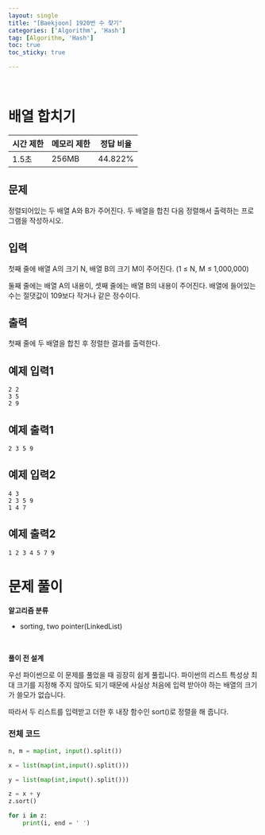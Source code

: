```yaml
---
layout: single
title: "[Baekjoon] 1920번 수 찾기"
categories: ['Algorithm', 'Hash']
tag: [Algorithm, 'Hash']
toc: true
toc_sticky: true

---
```


<br>

# 배열 합치기

| 시간 제한 | 메모리 제한 | 정답 비율 |
| --------- | ----------- | --------- |
| 1.5초     | 256MB       | 44.822%   |

## 문제

정렬되어있는 두 배열 A와 B가 주어진다. 두 배열을 합친 다음 정렬해서 출력하는 프로그램을 작성하시오.

## 입력

첫째 줄에 배열 A의 크기 N, 배열 B의 크기 M이 주어진다. (1 ≤ N, M ≤ 1,000,000)

둘째 줄에는 배열 A의 내용이, 셋째 줄에는 배열 B의 내용이 주어진다. 배열에 들어있는 수는 절댓값이 109보다 작거나 같은 정수이다.

## 출력

첫째 줄에 두 배열을 합친 후 정렬한 결과를 출력한다.

## 예제 입력1

```
2 2
3 5
2 9
```

## 예제 출력1

```
2 3 5 9
```

## 예제 입력2

```
4 3
2 3 5 9
1 4 7
```

## 예제 출력2

```
1 2 3 4 5 7 9
```



# 문제 풀이

**알고리즘 분류**

- sorting, two pointer(LinkedList)

<br>

**풀이 전 설계**

우선 파이썬으로 이 문제를 풀었을 때 굉장히 쉽게 풀립니다. 파이썬의 리스트 특성상 최대 크기를 지정해 주지 않아도 되기 때문에 사실상 처음에 입력 받아야 하는 배열의 크기가 쓸모가 없습니다. 

따라서 두 리스트를 입력받고 더한 후 내장 함수인 sort()로 정렬을 해 줍니다.

### 전체 코드

```python
n, m = map(int, input().split())

x = list(map(int,input().split()))

y = list(map(int,input().split()))

z = x + y
z.sort()

for i in z:
    print(i, end = ' ')
```

<br>















